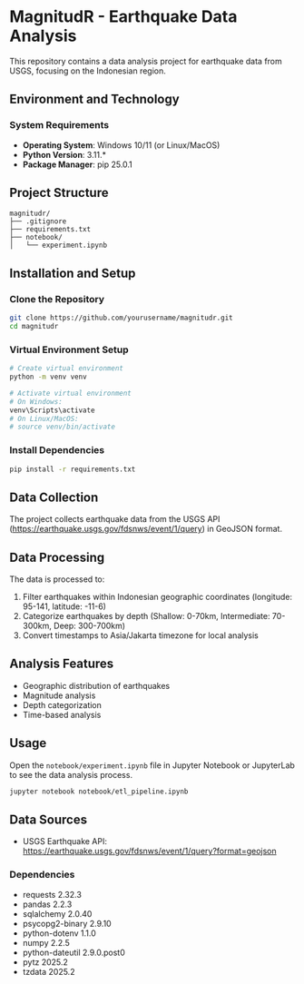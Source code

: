# MagnitudR - Earthquake Data Analysis

This repository contains a data analysis project for earthquake data from USGS, focusing on the Indonesian region.

## Environment and Technology

### System Requirements
- **Operating System**: Windows 10/11 (or Linux/MacOS)
- **Python Version**: 3.11.*
- **Package Manager**: pip 25.0.1

## Project Structure
```
magnitudr/
├── .gitignore
├── requirements.txt
├── notebook/
│   └── experiment.ipynb
```

## Installation and Setup

### Clone the Repository
```bash
git clone https://github.com/yourusername/magnitudr.git
cd magnitudr
```

### Virtual Environment Setup
```bash
# Create virtual environment
python -m venv venv

# Activate virtual environment
# On Windows:
venv\Scripts\activate
# On Linux/MacOS:
# source venv/bin/activate
```

### Install Dependencies
```bash
pip install -r requirements.txt
```

## Data Collection
The project collects earthquake data from the USGS API (https://earthquake.usgs.gov/fdsnws/event/1/query) in GeoJSON format.

## Data Processing
The data is processed to:
1. Filter earthquakes within Indonesian geographic coordinates (longitude: 95-141, latitude: -11-6)
2. Categorize earthquakes by depth (Shallow: 0-70km, Intermediate: 70-300km, Deep: 300-700km)
3. Convert timestamps to Asia/Jakarta timezone for local analysis

## Analysis Features
- Geographic distribution of earthquakes
- Magnitude analysis
- Depth categorization
- Time-based analysis

## Usage
Open the `notebook/experiment.ipynb` file in Jupyter Notebook or JupyterLab to see the data analysis process.

```bash
jupyter notebook notebook/etl_pipeline.ipynb
```

## Data Sources
- USGS Earthquake API: https://earthquake.usgs.gov/fdsnws/event/1/query?format=geojson

### Dependencies
- requests 2.32.3
- pandas 2.2.3
- sqlalchemy 2.0.40
- psycopg2-binary 2.9.10
- python-dotenv 1.1.0
- numpy 2.2.5
- python-dateutil 2.9.0.post0
- pytz 2025.2
- tzdata 2025.2
